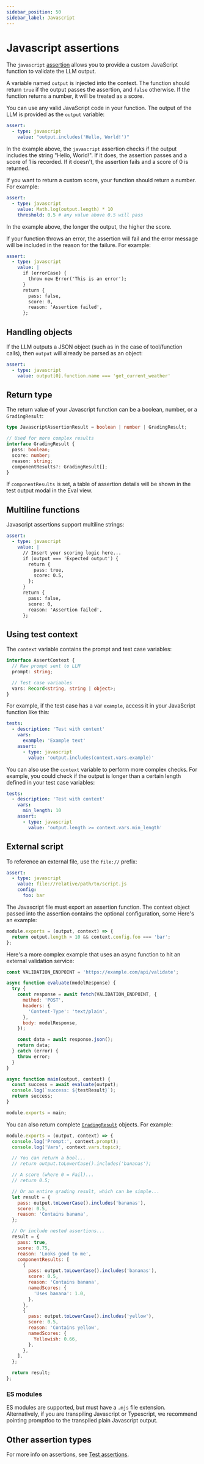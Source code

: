 ```yaml
---
sidebar_position: 50
sidebar_label: Javascript
---
```


# Javascript assertions

The `javascript` [assertion](/docs/configuration/expected-outputs) allows you to provide a custom JavaScript function to validate the LLM output.

A variable named `output` is injected into the context. The function should return `true` if the output passes the assertion, and `false` otherwise. If the function returns a number, it will be treated as a score.

You can use any valid JavaScript code in your function. The output of the LLM is provided as the `output` variable:

```yaml
assert:
  - type: javascript
    value: "output.includes('Hello, World!')"
```

In the example above, the `javascript` assertion checks if the output includes the string "Hello, World!". If it does, the assertion passes and a score of 1 is recorded. If it doesn't, the assertion fails and a score of 0 is returned.

If you want to return a custom score, your function should return a number. For example:

```yaml
assert:
  - type: javascript
    value: Math.log(output.length) * 10
    threshold: 0.5 # any value above 0.5 will pass
```

In the example above, the longer the output, the higher the score.

If your function throws an error, the assertion will fail and the error message will be included in the reason for the failure. For example:

```yaml
assert:
  - type: javascript
    value: |
      if (errorCase) {
        throw new Error('This is an error');
      }
      return {
        pass: false,
        score: 0,
        reason: 'Assertion failed',
      };
```

## Handling objects

If the LLM outputs a JSON object (such as in the case of tool/function calls), then `output` will already be parsed as an object:

```yaml
assert:
  - type: javascript
    value: output[0].function.name === 'get_current_weather'
```

## Return type

The return value of your Javascript function can be a boolean, number, or a `GradingResult`:

```typescript
type JavascriptAssertionResult = boolean | number | GradingResult;

// Used for more complex results
interface GradingResult {
  pass: boolean;
  score: number;
  reason: string;
  componentResults?: GradingResult[];
}
```

If `componentResults` is set, a table of assertion details will be shown in the test output modal in the Eval view.

## Multiline functions

Javascript assertions support multiline strings:

```yaml
assert:
  - type: javascript
    value: |
      // Insert your scoring logic here...
      if (output === 'Expected output') {
        return {
          pass: true,
          score: 0.5,
        };
      }
      return {
        pass: false,
        score: 0,
        reason: 'Assertion failed',
      };
```

## Using test context

The `context` variable contains the prompt and test case variables:

```ts
interface AssertContext {
  // Raw prompt sent to LLM
  prompt: string;

  // Test case variables
  vars: Record<string, string | object>;
}
```

For example, if the test case has a var `example`, access it in your JavaScript function like this:

```yaml
tests:
  - description: 'Test with context'
    vars:
      example: 'Example text'
    assert:
      - type: javascript
        value: 'output.includes(context.vars.example)'
```

You can also use the `context` variable to perform more complex checks. For example, you could check if the output is longer than a certain length defined in your test case variables:

```yaml
tests:
  - description: 'Test with context'
    vars:
      min_length: 10
    assert:
      - type: javascript
        value: 'output.length >= context.vars.min_length'
```

## External script

To reference an external file, use the `file://` prefix:

```yaml
assert:
  - type: javascript
    value: file://relative/path/to/script.js
    config:
      foo: bar
```

The Javascript file must export an assertion function. The context object passed into the assertion contains the optional configuration, some Here's an example:

```js
module.exports = (output, context) => {
  return output.length > 10 && context.config.foo === 'bar';
};
```

Here's a more complex example that uses an async function to hit an external validation service:

```js
const VALIDATION_ENDPOINT = 'https://example.com/api/validate';

async function evaluate(modelResponse) {
  try {
    const response = await fetch(VALIDATION_ENDPOINT, {
      method: 'POST',
      headers: {
        'Content-Type': 'text/plain',
      },
      body: modelResponse,
    });

    const data = await response.json();
    return data;
  } catch (error) {
    throw error;
  }
}

async function main(output, context) {
  const success = await evaluate(output);
  console.log(`success: ${testResult}`);
  return success;
}

module.exports = main;
```

You can also return complete [`GradingResult`](/docs/configuration/reference/#gradingresult) objects. For example:

```js
module.exports = (output, context) => {
  console.log('Prompt:', context.prompt);
  console.log('Vars', context.vars.topic);

  // You can return a bool...
  // return output.toLowerCase().includes('bananas');

  // A score (where 0 = Fail)...
  // return 0.5;

  // Or an entire grading result, which can be simple...
  let result = {
    pass: output.toLowerCase().includes('bananas'),
    score: 0.5,
    reason: 'Contains banana',
  };

  // Or include nested assertions...
  result = {
    pass: true,
    score: 0.75,
    reason: 'Looks good to me',
    componentResults: [
      {
        pass: output.toLowerCase().includes('bananas'),
        score: 0.5,
        reason: 'Contains banana',
        namedScores: {
          'Uses banana': 1.0,
        },
      },
      {
        pass: output.toLowerCase().includes('yellow'),
        score: 0.5,
        reason: 'Contains yellow',
        namedScores: {
          Yellowish: 0.66,
        },
      },
    ],
  };

  return result;
};
```

### ES modules

ES modules are supported, but must have a `.mjs` file extension. Alternatively, if you are transpiling Javascript or Typescript, we recommend pointing promptfoo to the transpiled plain Javascript output.

## Other assertion types

For more info on assertions, see [Test assertions](/docs/configuration/expected-outputs).
